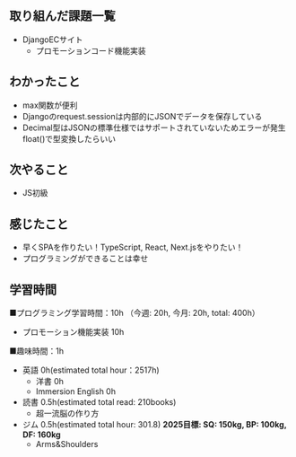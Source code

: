 ## 取り組んだ課題一覧
- DjangoECサイト
  - プロモーションコード機能実装

## わかったこと
- max関数が便利
- Djangoのrequest.sessionは内部的にJSONでデータを保存している
- Decimal型はJSONの標準仕様ではサポートされていないためエラーが発生 float()で型変換したらいい

## 次やること
- JS初級

## 感じたこと
- 早くSPAを作りたい！TypeScript, React, Next.jsをやりたい！
- プログラミングができることは幸せ

## 学習時間
■プログラミング学習時間：10h （今週: 20h, 今月: 20h, total: 400h）
  - プロモーション機能実装 10h

■趣味時間：1h
- 英語 0h(estimated total hour：2517h)
  - 洋書 0h
  - Immersion English 0h
- 読書 0.5h(estimated total read: 210books)
  - 超一流脳の作り方
- ジム 0.5h(estimated total hour: 301.8) **2025目標: SQ: 150kg, BP: 100kg, DF: 160kg**
  - Arms&Shoulders
